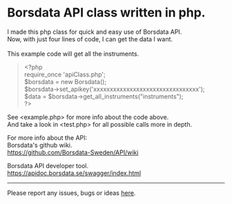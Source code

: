 # Borsdata API class written in php.

I made this php class for quick and easy use of Borsdata API. \
Now, with just four lines of code, I can get the data I want. \
\
This example code will get all the instruments.

> \<?php \
> require_once 'apiClass.php'; \
> $borsdata = new Borsdata(); \
> $borsdata->set_apikey('xxxxxxxxxxxxxxxxxxxxxxxxxxxxxxxx'); \
> $data = $borsdata->get_all_instruments("instruments"); \
> ?>

See <example.php> for more info about the code above. \
And take a look in <test.php> for all possible calls more in depth.

For more info about the API: \
Borsdata's github wiki. \
https://github.com/Borsdata-Sweden/API/wiki

Borsdata API developer tool. \
https://apidoc.borsdata.se/swagger/index.html

---

Please report any issues, bugs or ideas [here](https://github.com/reinew/borsdata-api/issues).
